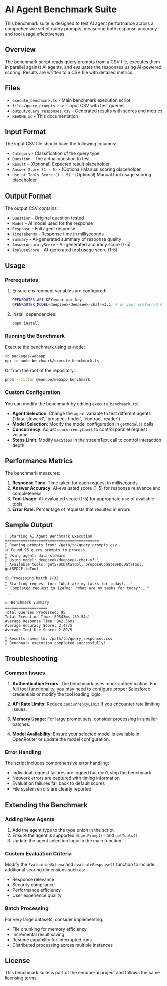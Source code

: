 # AI Agent Benchmark Suite

This benchmark suite is designed to test AI agent performance across a comprehensive set of query prompts, measuring both response accuracy and tool usage effectiveness.

## Overview

The benchmark script reads query prompts from a CSV file, executes them in parallel against AI agents, and evaluates the responses using AI-powered scoring. Results are written to a CSV file with detailed metrics.

## Files

- `execute_benchmark.ts` - Main benchmark execution script
- `files/query_prompts.csv` - Input CSV with test queries
- `output/query_responses.csv` - Generated results with scores and metrics
- `README.md` - This documentation

## Input Format

The input CSV file should have the following columns:
- `Category` - Classification of the query type
- `Question` - The actual question to test
- `Result` - (Optional) Expected result placeholder
- `Answer Score (1 - 5)` - (Optional) Manual scoring placeholder
- `Use of Tools Score (1 - 5)` - (Optional) Manual tool usage scoring placeholder

## Output Format

The output CSV contains:
- `Question` - Original question tested
- `Model` - AI model used for the response
- `Response` - Full agent response
- `TimeTakenMs` - Response time in milliseconds
- `Summary` - AI-generated summary of response quality
- `AnswerAccuracyScore` - AI-generated accuracy score (1-5)
- `ToolUseScore` - AI-generated tool usage score (1-5)

## Usage

### Prerequisites

1. Ensure environment variables are configured:
   ```bash
   OPENROUTER_API_KEY=your_api_key
   OPENROUTER_MODEL=deepseek/deepseek-chat-v3.1  # or your preferred model
   ```

2. Install dependencies:
   ```bash
   pnpm install
   ```

### Running the Benchmark

Execute the benchmark using ts-node:

```bash
cd packages/webapp
npx ts-node benchmark/execute_benchmark.ts
```

Or from the root of the repository:

```bash
pnpm --filter @ennube/webapp benchmark
```

### Custom Configuration

You can modify the benchmark by editing `execute_benchmark.ts`:

- **Agent Selection**: Change the `agent` variable to test different agents ('data-steward', 'prospect-finder', 'contract-reader')
- **Model Selection**: Modify the model configuration in `getModel()` calls
- **Concurrency**: Adjust `concurrencyLimit` to control parallel request volume
- **Steps Limit**: Modify `maxSteps` in the streamText call to control interaction depth

## Performance Metrics

The benchmark measures:

1. **Response Time**: Time taken for each request in milliseconds
2. **Answer Accuracy**: AI-evaluated score (1-5) for response relevance and completeness
3. **Tool Usage**: AI-evaluated score (1-5) for appropriate use of available tools
4. **Error Rate**: Percentage of requests that resulted in errors

## Sample Output

```
🎯 Starting AI Agent Benchmark Execution
==========================================
📂 Reading prompts from: /path/to/query_prompts.csv
📊 Found 95 query prompts to process
🤖 Using agent: data-steward
🧠 Using model: deepseek/deepseek-chat-v3.1
🔧 Available tools: getSFDCDataTool, proposeUpdateSFDCDataTool, getSFDCFileTool

📦 Processing batch 1/32
🚀 Starting request for: "What are my tasks for today?..."
✅ Completed request in 1247ms: "What are my tasks for today?..."
...

📈 Benchmark Summary
===================
Total Queries Processed: 95
Total Execution Time: 89543ms (89.54s)
Average Response Time: 942.56ms
Average Accuracy Score: 3.42/5
Average Tool Use Score: 2.89/5

💾 Results saved to: /path/to/query_responses.csv
🎉 Benchmark execution completed successfully!
```

## Troubleshooting

### Common Issues

1. **Authentication Errors**: The benchmark uses mock authentication. For full tool functionality, you may need to configure proper Salesforce credentials or modify the tool loading logic.

2. **API Rate Limits**: Reduce `concurrencyLimit` if you encounter rate limiting issues.

3. **Memory Usage**: For large prompt sets, consider processing in smaller batches.

4. **Model Availability**: Ensure your selected model is available in OpenRouter or update the model configuration.

### Error Handling

The script includes comprehensive error handling:
- Individual request failures are logged but don't stop the benchmark
- Network errors are captured with timing information
- Evaluation failures fall back to default scores
- File system errors are clearly reported

## Extending the Benchmark

### Adding New Agents

1. Add the agent type to the type union in the script
2. Ensure the agent is supported in `getPrompt()` and `getTools()`
3. Update the agent selection logic in the main function

### Custom Evaluation Criteria

Modify the `EvaluationSchema` and `evaluateResponse()` function to include additional scoring dimensions such as:
- Response relevance
- Security compliance
- Performance efficiency
- User experience quality

### Batch Processing

For very large datasets, consider implementing:
- File chunking for memory efficiency
- Incremental result saving
- Resume capability for interrupted runs
- Distributed processing across multiple instances

## License

This benchmark suite is part of the ennube-ai project and follows the same licensing terms.
